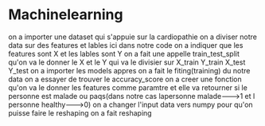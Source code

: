 # Machinelearning
on a importer une dataset qui s'appuie sur la cardiopathie on a diviser notre data sur des features et lables ici dans notre code on a indiquer que les features sont X et les lables sont Y on a fait une appelle train_test_split qu'on va le donner le X et le Y qui va le divisier sur X_train Y_train X_test Y_test on a importer les models appres on a fait le fiting(training) du notre data on a essayer de trouver le accuracy_score on a creer une fonction qu'on va le donner les features comme paramtre et elle va retourner si le personne est malade ou paqs(dans notre cas lapersonne malade--->1 et l personne healthy--->0) on a changer l'input data vers numpy pour qu'on puisse faire le reshaping on a fait reshaping
